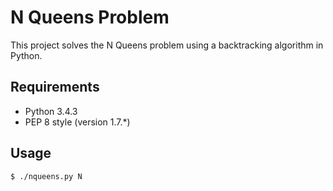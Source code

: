 # N Queens Problem

This project solves the N Queens problem using a backtracking algorithm in Python.

## Requirements
- Python 3.4.3
- PEP 8 style (version 1.7.*)

## Usage
```bash
$ ./nqueens.py N
